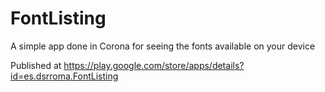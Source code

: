 # FontListing
A simple app done in Corona for seeing the fonts available on your device

Published at https://play.google.com/store/apps/details?id=es.dsrroma.FontListing
